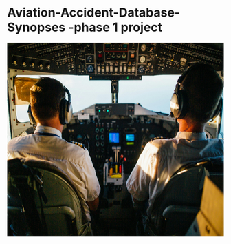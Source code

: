 # Aviation-Accident-Database-Synopses -phase 1 project
<img src="cockpit.jpg" alt="Cockpit" width="650" height="450">
